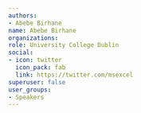 ```yaml
---
authors:
- Abebe Birhane
name: Abebe Birhane
organizations:
role: University College Dublin
social:
- icon: twitter
  icon_pack: fab
  link: https://twitter.com/msexcel
superuser: false
user_groups:
- Speakers
---
```



